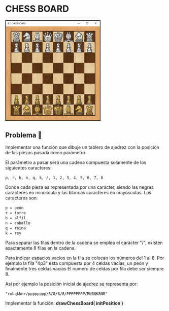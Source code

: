 # CHESS BOARD

 <img src="https://github.com/YLMV-2020/BMG-CHESS-BOARD/blob/cmake/screenshot/game.png" width="300px">

## Problema 🚀

Implementar una función que dibuje un tablero de ajedrez con la posición de las piezas pasada como parámetro.

El parámetro a pasar será una cadena compuesta solamente de los siguientes caracteres:

```
p, r, b, n, q, k, /, 1, 2, 3, 4, 5, 6, 7, 8
```

Donde cada pieza es representada por una carácter, siendo las negras caracteres en minúscula y las blancas caracteres en mayúsculas. Los caracteres son:

```
p = peón
r = torre
b = alfil
n = caballo
q = reina
k = rey
```

Para separar las filas dentro de la cadena se emplea el carácter "/", existen exactamente 8 filas en la cadena.

Para indicar espacios vacíos en la fila se colocan los números del 1 al 8. Por ejemplo la fila "4p3" esta compuesta por 4 celdas vacías, un peón y finalmente tres celdas vacías El numero de celdas por fila debe ser siempre 8. 

Así por ejemplo la posición inicial de ajedrez se representa por:
```
"rnbqkbnr/pppppppp/8/8/8/8/PPPPPPPP/RNBQKBNR"
```
Implementar la función: **drawChessBoard( initPosition )**

